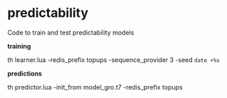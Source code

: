 # predictability
Code to train and test predictability models

**training**

th learner.lua -redis_prefix topups -sequence_provider 3 -seed `date +%s`

**predictions**

th predictor.lua -init_from model_gro.t7 -redis_prefix topups
